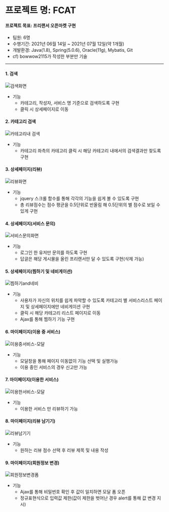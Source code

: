 # 프로젝트 명: FCAT
#### 프로젝트 목표: 프리랜서 오픈마켓 구현

 + 팀원: 6명
 + 수행기간: 2021년 06월 14일 ~ 2021년 07월 12일(약 1개월)
 + 개발환경: Java(1.8), Spring(5.0.6), Oracle(11g), Mybatis, Git
 + cf) bowwow2115가 작성한 부분만 기술
----------------
#### 1. 검색
![검색화면](https://user-images.githubusercontent.com/78743780/126873299-fa7b3ab8-73b4-492e-96a2-1e10e4fe6d35.png)
+ 기능
  + 카테고리, 작성자, 서비스 명 기준으로 검색하도록 구현
  + 클릭 시 상세페이지로 이동

#### 2. 카테고리 검색
![카테고리내 검색](https://user-images.githubusercontent.com/78743780/126873301-2a65f687-86bb-400b-897c-7d2c6192b280.png)
+ 기능
  + 카테고리 좌측의 카테고리 클릭 시 해당 카테고리 내에서의 검색결과만 찾도록 구현

#### 3. 상세페이지(리뷰)
![리뷰화면](https://user-images.githubusercontent.com/78743780/126873305-8410669a-8a23-44de-afe1-f9bbda95f934.png)
+ 기능
  + jquery 스크롤 함수를 통해 각각의 기능을 쉽게 볼 수 있도록 구현
  + 총 리뷰점수는 점수 평균을 0.5단위로 반올림 해 0.5단위의 별 점수로 보일 수 있게 구현

#### 4. 상세페이지(서비스 문의)
![서비스문의화면](https://user-images.githubusercontent.com/78743780/126873307-21027685-ffa6-4754-bd6c-8e45fc1050bd.png)
+ 기능
  + 로그인 한 유저만 문의를 하도록 구현
  + 답글은 해당 게시물을 올린 프리랜서만 달 수 있도록 구현(삭제 가능)

#### 5. 상세페이지(찜하기 및 네비게이션)
![찜하기and네비](https://user-images.githubusercontent.com/78743780/126873310-106769fb-b911-473f-b193-9f45b34d8229.png)
+ 기능
  + 사용자가 자신의 위치를 쉽게 파악할 수 있도록 카테고리 별 서비스리스트 페이지 및 상세페이지에만 네비게이션 구현
  + 클릭 시 해당 카테고리 리스트 페이지로 이동
  + Ajax를 통해 찜하기 기능 구현

#### 6. 마이페이지(이용 중 서비스)
![이용중서비스-모달](https://user-images.githubusercontent.com/78743780/126873312-7fd24ef2-eaa4-4cd4-bcb6-d254caca111b.png)
+ 기능
  + 모달창을 통해 페이지 이동없이 기능 선택 및 실행가능
  + 이용 중인 서비스의 경우 신고만 가능

#### 7. 마이페이지(이용한 서비스)
![이용한서비스-모달](https://user-images.githubusercontent.com/78743780/126873315-0dd0bfb9-d11b-41d0-a732-e72e5f9bbdd2.png)
+ 기능
  + 이용한 서비스 만 리뷰하기 가능

#### 8. 마이페이지(리뷰 남기기)
![리뷰남기기](https://user-images.githubusercontent.com/78743780/126873313-c9cbc981-90fb-41ff-8846-f3891c749e58.png)
+ 기능
  + 원하는 리뷰 점수 선택 후 리뷰 제목 및 내용 작성
 
#### 9. 마이페이지(회원정보 변경)
![회원정보변경폼](https://user-images.githubusercontent.com/78743780/126873319-1d1e9049-7080-439c-abd9-0f0ce5d18968.png)
+ 기능
  + Ajax를 통해 비밀번호 확인 후 값이 일치하면 모달 폼 오픈
  + 정규표현식으로 입력값 제한(값이 제한을 벗어난 경우 alert를 통해 값 변경 지시)
